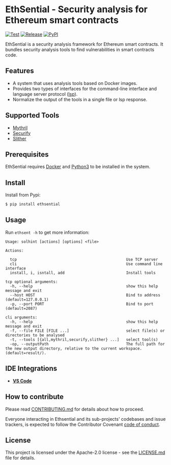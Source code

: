 # EthSential - Security analysis for Ethereum smart contracts

[![Test](https://github.com/1140251/Ethsential/workflows/Test/badge.svg)](https://github.com/1140251/Ethsential/actions)
[![Release](https://github.com/1140251/Ethsential/workflows/Release/badge.svg)](https://github.com/1140251/Ethsential/actions)
[![PyPI](https://badge.fury.io/py/ethsential.svg)](https://pypi.python.org/pypi/ethsential)

EthSential is a security analysis framework for Ethereum smart contracts. It bundles security analysis tools to find vulnerabilities in smart contracts code.

## Features

- A system that uses analysis tools based on Docker images.
- Provides two types of interfaces for the command-line interface and language server protocol ([lsp](https://microsoft.github.io/language-server-protocol/)).
- Normalize the output of the tools in a single file or lsp response.

## Supported Tools

- [Mythril](https://github.com/ConsenSys/mythril)
- [Securify](https://github.com/eth-sri/securify2)
- [Slither](https://github.com/crytic/slither)

## Prerequisites

EthSential requires [Docker](https://docs.docker.com/install) and [Python3](https://www.python.org) to be installed in the system.

## Install

Install from Pypi:

```bash
$ pip install ethsential
```

## Usage

Run `ethsent -h` to get more information:

```text
Usage: solhint [actions] [options] <file>

Actions:

  tcp                                                Use TCP server
  cli                                                Use command line interface
  install, i, isntall, add                           Install tools

tcp optional arguments:
  -h, --help                                         show this help message and exit
  --host HOST                                        Bind to address (default=127.0.0.1)
  -p, --port PORT                                    Bind to port (default=2087)

cli arguments:
  -h, --help                                         show this help message and exit
  -f, --file FILE [FILE ...]                         select file(s) or directories to be analysed
  -t, --tools [{all,mythril,securify,slither} ...]   select tool(s)
  -op, --outputPath                                  The full path for the new output directory, relative to the current workspace. (default=result/).
```

## IDE Integrations

- **[VS Code](https://marketplace.visualstudio.com/items?itemName=1140251.ethsential)**

## How to contribute

Please read [CONTRIBUTING.md](https://github.com/1140251/Ethsential/blob/master/CONTRIBUTING.md) for details about how to proceed.

Everyone interacting in Ethsential and its sub-projects' codebases and issue trackers, is expected to follow the Contributor Covenant [code of conduct](https://github.com/1140251/Ethsential/blob/master/CODE_OF_CONDUCT.md).

## License

This project is licensed under the Apache-2.0 license - see the [LICENSE.md](https://github.com/1140251/Ethsential/blob/master/LICENSE.md) file for details.

